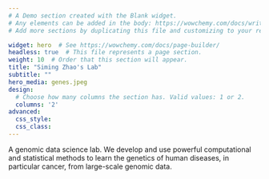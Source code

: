 ```yaml
---
# A Demo section created with the Blank widget.
# Any elements can be added in the body: https://wowchemy.com/docs/writing-markdown-latex/
# Add more sections by duplicating this file and customizing to your requirements.

widget: hero  # See https://wowchemy.com/docs/page-builder/
headless: true  # This file represents a page section.
weight: 10  # Order that this section will appear.
title: "Siming Zhao's Lab"
subtitle: ""
hero_media: genes.jpeg
design:
  # Choose how many columns the section has. Valid values: 1 or 2.
  columns: '2'
advanced:
  css_style:
  css_class:
---
```


A genomic data science lab. We develop and use powerful computational and statistical methods to learn the genetics of human diseases, in particular cancer, from large-scale genomic data.